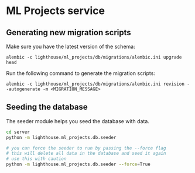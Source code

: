 # ML Projects service

## Generating new migration scripts

Make sure you have the latest version of the schema:

```
alembic -c lighthouse/ml_projects/db/migrations/alembic.ini upgrade head
```

Run the following command to generate the migration scripts:

```
alembic -c lighthouse/ml_projects/db/migrations/alembic.ini revision --autogenerate -m <MIGRATION_MESSAGE>
```

## Seeding the database

The seeder module helps you seed the database with data.

```bash
cd server
python -m lighthouse.ml_projects.db.seeder

# you can force the seeder to run by passing the --force flag
# this will delete all data in the database and seed it again
# use this with caution
python -m lighthouse.ml_projects.db.seeder --force=True
```
